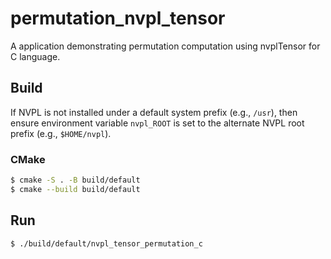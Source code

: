 # permutation_nvpl_tensor

A application demonstrating permutation computation using nvplTensor for C language.

## Build

If NVPL is not installed under a default system prefix (e.g., `/usr`), then ensure environment variable `nvpl_ROOT` is set to the alternate NVPL root prefix (e.g., `$HOME/nvpl`).

### CMake

```bash
$ cmake -S . -B build/default
$ cmake --build build/default
```

## Run

```bash
$ ./build/default/nvpl_tensor_permutation_c
```
